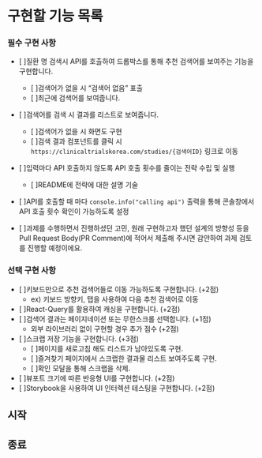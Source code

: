 # 구현할 기능 목록

### 필수 구현 사항

- [ ]질환 명 검색시 API를 호출하여 드롭박스를 통해 추천 검색어를 보여주는 기능을 구현합니다.

  - [ ]검색어가 없을 시 “검색어 없음” 표출
  - [ ]최근에 검색어를 보여줍니다.

- [ ]검색어를 검색 시 결과를 리스트로 보여줍니다.
  - [ ]검색어가 없을 시 화면도 구현
  - [ ]검색 결과 컴포넌트를 클릭 시 `https://clinicaltrialskorea.com/studies/{검색어ID}` 링크로 이동
- [ ]입력마다 API 호출하지 않도록 API 호출 횟수를 줄이는 전략 수립 및 실행
  - [ ]README에 전략에 대한 설명 기술
- [ ]API를 호출할 때 마다 `console.info("calling api")` 출력을 통해 콘솔창에서 API 호출 횟수 확인이 가능하도록 설정
- [ ]과제를 수행하면서 진행하셨던 고민, 원래 구현하고자 했던 설계의 방향성 등을 Pull Request Body(PR Comment)에 적어서 제출해 주시면 감안하여 과제 검토를 진행할 예정이에요.

### 선택 구현 사항

- [ ]키보드만으로 추천 검색어들로 이동 가능하도록 구현합니다. (+2점)
  - ex) 키보드 방향키, 탭을 사용하여 다음 추천 검색어로 이동
- [ ]React-Query를 활용하여 캐싱을 구현합니다. (+2점)
- [ ]검색어 결과는 페이지네이션 또는 무한스크롤 선택합니다. (+1점)
  - 외부 라이브러리 없이 구현할 경우 추가 점수 (+2점)
- [ ]스크랩 저장 기능을 구현합니다. (+3점)
  - [ ]페이지를 새로고침 해도 리스트가 남아있도록 구현.
  - [ ]즐겨찾기 페이지에서 스크랩한 결과물 리스트 보여주도록 구현.
  - [ ]확인 모달을 통해 스크랩을 삭제.
- [ ]뷰포트 크기에 따른 반응형 UI를 구현합니다. (+2점)
- [ ]Storybook을 사용하여 UI 인터렉션 테스팅을 구현합니다. (+2점)

## 시작

## 종료
